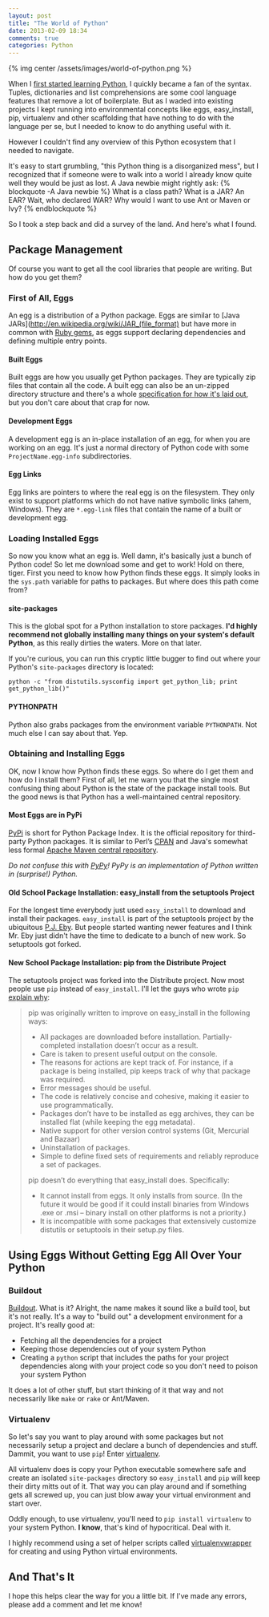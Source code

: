 ```yaml
---
layout: post
title: "The World of Python"
date: 2013-02-09 18:34
comments: true
categories: Python
---
```

{% img center /assets/images/world-of-python.png %}

When I [first started learning Python](http://code.google.com/edu/languages/google-python-class/), I quickly became a fan of the syntax.  Tuples, dictionaries and list comprehensions are some cool language features that remove a lot of boilerplate.  But as I waded into existing projects I kept running into environmental concepts like eggs, easy\_install, pip, virtualenv and other scaffolding that have nothing to do with the language per se, but I needed to know to do anything useful with it.

However I couldn't find any overview of this Python ecosystem that I needed to navigate.

<!-- more -->

It's easy to start grumbling, "this Python thing is a disorganized mess", but I recognized that if someone were to walk into a world I already know quite well they would be just as lost.  A Java newbie might rightly ask:
{% blockquote -A Java newbie %}
What is a class path?
What is a JAR?
An EAR?
Wait, who declared WAR?
Why would I want to use Ant or Maven or Ivy?
{% endblockquote %}


So I took a step back and did a survey of the land.  And here's what I found.

## Package Management
Of course you want to get all the cool libraries that people are writing.  But how do you get them?


### First of All, Eggs
An egg is a distribution of a Python package.  Eggs are similar to [Java JARs](http://en.wikipedia.org/wiki/JAR_(file_format) but have more in common with [Ruby gems](http://docs.rubygems.org/read/chapter/1#page22), as eggs support declaring dependencies and defining multiple entry points.

#### Built Eggs
Built eggs are how you usually get Python packages.  They are typically zip files that contain all the code.  A built egg can also be an un-zipped directory structure and there's a whole [specification for how it's laid out](http://peak.telecommunity.com/DevCenter/EggFormats), but you don't care about that crap for now.

#### Development Eggs
A development egg is an in-place installation of an egg, for when you are working on an egg.  It's just a normal directory of Python code with some `ProjectName.egg-info` subdirectories.

#### Egg Links
Egg links are pointers to where the real egg is on the filesystem.  They only exist to support platforms which do not have native symbolic links (ahem, Windows).  They are `*.egg-link` files that contain the name of a built or development egg.


### Loading Installed Eggs
So now you know what an egg is.  Well damn, it's basically just a bunch of Python code!  So let me download some and get to work!  Hold on there, tiger.  First you need to know how Python finds these eggs.  It simply looks in the `sys.path` variable for paths to packages.  But where does this path come from?

#### site-packages
This is the global spot for a Python installation to store packages.  **I'd highly recommend not globally installing many things on your system's default Python**, as this really dirties the waters.  More on that later.

If you're curious, you can run this cryptic little bugger to find out where your Python's `site-packages` directory is located:
```
python -c "from distutils.sysconfig import get_python_lib; print get_python_lib()"
```

#### PYTHONPATH
Python also grabs packages from the environment variable `PYTHONPATH`.  Not much else I can say about that.  Yep.


### Obtaining and Installing Eggs
OK, now I know how Python finds these eggs.  So where do I get them and how do I install them?  First of all, let me warn you that the single most confusing thing about Python is the state of the package install tools.  But the good news is that Python has a well-maintained central repository.

#### Most Eggs are in PyPi
[PyPi](http://pypi.python.org/pypi) is short for Python Package Index.  It is the official repository for third-party Python packages.  It is similar to Perl’s [CPAN](http://www.cpan.org/) and Java's somewhat less formal [Apache Maven central repository](http://search.maven.org/).

*Do not confuse this with [PyPy](http://pypy.org/)!  PyPy is an implementation of Python written in (surprise!) Python.*

#### Old School Package Installation: easy_install from the setuptools Project
For the longest time everybody just used `easy_install` to download and install their packages.  `easy_install` is part of the setuptools project by the ubiquitous [P.J. Eby](http://dirtsimple.org/programming/).  But people started wanting newer features and I think Mr. Eby just didn't have the time to dedicate to a bunch of new work.  So setuptools got forked.

#### New School Package Installation: pip from the Distribute Project
The setuptools project was forked into the Distribute project. Now most people use `pip` instead of `easy_install`.  I'll let the guys who wrote `pip` [explain why](http://www.pip-installer.org/en/latest/other-tools.html#pip-compared-to-easy-install):

> pip was originally written to improve on easy_install in the following ways:
> 
> * All packages are downloaded before installation. Partially-completed installation doesn’t occur as a result.
> * Care is taken to present useful output on the console.
> * The reasons for actions are kept track of. For instance, if a package is being installed, pip keeps track of why that package was required.
> * Error messages should be useful.
> * The code is relatively concise and cohesive, making it easier to use programmatically.
> * Packages don’t have to be installed as egg archives, they can be installed flat (while keeping the egg metadata).
> * Native support for other version control systems (Git, Mercurial and Bazaar)
> * Uninstallation of packages.
> * Simple to define fixed sets of requirements and reliably reproduce a set of packages.
> 
> pip doesn’t do everything that easy_install does. Specifically:
> 
> * It cannot install from eggs. It only installs from source. (In the future it would be good if it could install binaries from Windows .exe or .msi – binary install on other platforms is not a priority.)
> * It is incompatible with some packages that extensively customize distutils or setuptools in their setup.py files.


## Using Eggs Without Getting Egg All Over Your Python

### Buildout
[Buildout](http://www.buildout.org/).  What is it?  Alright, the name makes it sound like a build tool, but it's not really.  It's a way to "build out" a development environment for a project.  It's really good at:

* Fetching all the dependencies for a project
* Keeping those dependencies out of your system Python
* Creating a `python` script that includes the paths for your project dependencies along with your project code so you don't need to poison your system Python

It does a lot of other stuff, but start thinking of it that way and not necessarily like `make` or `rake` or Ant/Maven.

### Virtualenv
So let's say you want to play around with some packages but not necessarily setup a project and declare a bunch of dependencies and stuff.  Dammit, you want to use `pip`!  Enter [virtualenv](http://www.virtualenv.org/en/latest/).

All virtualenv does is copy your Python executable somewhere safe and create an isolated `site-packages` directory so `easy_install` and `pip` will keep their dirty mitts out of it.  That way you can play around and if something gets all screwed up, you can just blow away your virtual environment and start over.

Oddly enough, to use virtualenv, you'll need to `pip install virtualenv` to your system Python.  **I know**, that's kind of hypocritical.  Deal with it.

I highly recommend using a set of helper scripts called [virtualenvwrapper](http://www.doughellmann.com/projects/virtualenvwrapper/) for creating and using Python virtual environments.

## And That's It
I hope this helps clear the way for you a little bit.  If I've made any errors, please add a comment and let me know!
